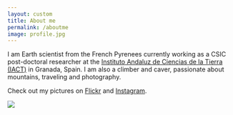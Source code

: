 ```yaml
---
layout: custom
title: About me
permalink: /aboutme
image: profile.jpg
---
```


I am Earth scientist from the French Pyrenees currently working as a CSIC post-doctoral researcher at the [Instituto Andaluz de Ciencias de la Tierra (IACT)](https://www.iact.ugr-csic.es/en/) in Granada, Spain. I am also a climber and caver, passionate about mountains, traveling and photography. 

Check out my pictures on [Flickr](https://www.flickr.com/photos/108939669@N03/) and [Instagram](https://www.instagram.com/romaintilhac).

<div class="image-container">
  <img src="{{ site.github.url }}/assets/img/flickr.jpg">
</div>